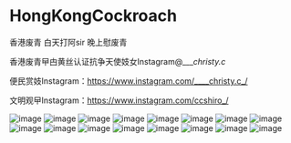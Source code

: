 # HongKongCockroach

香港废青 白天打阿sir 晚上慰废青

香港废青曱甴黄丝认证抗争天使妓女Instagram@____christy.c_

便民赏妓Instagram：https://www.instagram.com/____christy.c_/ 

文明观曱Instagram：https://www.instagram.com/ccshiro_/

![image](./photo.jpg)
![image](./____christy.c__180736928_831621014110696_8019974366326060393_n.jpg)
![image](./____christy.c__180982980_129510032550549_5869825909656229206_n.jpg)
![image](./____christy.c__181825394_148678400543499_4205868930322947731_n.jpg)
![image](./____christy.c__182324092_458484318577748_4298100724217237962_n.jpg)
![image](./____christy.c__190048546_246709910587265_2448989351976916809_n.jpg)
![image](./____christy.c__190303065_226523082241919_1401891908702914032_n.jpg)
![image](./____christy.c__190605358_4640827725944523_4430830814719061575_n.jpg)
![image](./____christy.c__190753874_161897375895447_9005719118848838986_n.jpg)
![image](./____christy.c__195929885_385303446170650_1037557018617087327_n.jpg)
![image](./____christy.c__196039749_4059647787425594_7890546472939663482_n.jpg)
![image](./____christy.c__203044650_547300356281537_2916849584819653492_n.jpg)
![image](./____christy.c__203463311_129866342566673_6214231469341610968_n.jpg)
![image](./____christy.c__203727372_513583613167434_5589206785086936160_n.jpg)
![image](./ccshiro__193214669_527744705251374_7165768033979321004_n.jpg)
![image](./ccshiro__203630590_510302036893884_1133745109802830634_n.jpg)
